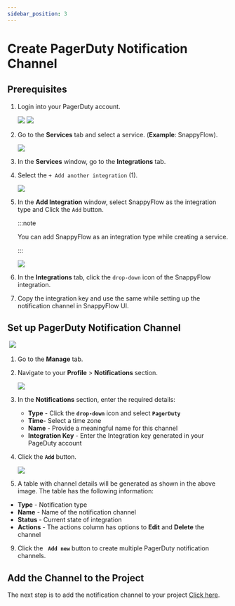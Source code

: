 ```yaml
---
sidebar_position: 3 
---
```

# Create PagerDuty Notification Channel 
## Prerequisites

1. Login into your PagerDuty account.

   <img src="/img/Notifications/pagerduty/image_1.png" />

   <img src="/img/Notifications/pagerduty/image_2.png" />

2. Go to the **Services** tab and select a service. (**Example**: SnappyFlow).

   <img src="/img/Notifications/pagerduty/image_4.png" />

3. In the **Services** window, go to the **Integrations** tab.

4. Select the `+ Add another integration` (1).

   <img src="/img/Notifications/pagerduty/image_6.png" />

5. In the **Add Integration** window, select SnappyFlow as the integration type and Click the `Add` button.

   :::note

     You can add SnappyFlow as an integration type while creating a service.

   :::

   <img src="/img/Notifications/pagerduty/image_5.png" />

6. In the **Integrations** tab, click the `drop-down` icon of the SnappyFlow integration.

7. Copy the integration key and use the same while setting up the notification channel in SnappyFlow UI.

   

## Set up PagerDuty Notification Channel

​       <img src="/img/Notifications/pagerduty/image_7.png" />

1. Go to the **Manage** tab.

2. Navigate to your **Profile** > **Notifications** section.

   <img src="/img/Notifications/pagerduty/image_8.png" />

3. In the **Notifications** section, enter the required details: 

   - **Type** - Click the **`drop-down`** icon and select **`PagerDuty`**
   - **Time**- Select a time zone
   - **Name** - Provide a meaningful name for this channel
   - **Integration Key** - Enter the Integration key generated in your PageDuty account

4. Click the **`Add`** button. 

   <img src="/img/Notifications/pagerduty/image_9.png" />

5. A table with channel details will be generated as shown in the above image. The table has the following information:

- **Type** - Notification type
- **Name** - Name of the notification channel
- **Status** - Current state of integration
- **Actions** - The actions column has options to **Edit** and **Delete** the channel

9. Click the **` Add new`** button to create multiple PagerDuty notification channels.

## Add the Channel to the Project

The next step is to add the notification channel to your project [Click here](/docs/selfhosted-lite/Alerts_notifications/Notifications/Map_Notification_Alerts/map_projects_to_channels).
